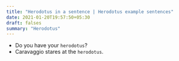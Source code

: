 ```yaml
---
title: "Herodotus in a sentence | Herodotus example sentences"
date: 2021-01-20T19:57:50+05:30
draft: falses
summary: "Herodotus"
---
```

- Do you have your `herodotus`?
- Caravaggio stares at the `herodotus`.
                 
